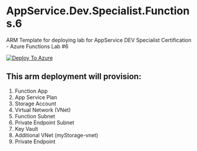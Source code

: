 # AppService.Dev.Specialist.Functions.6
ARM Template for deploying lab for AppService DEV Specialist Certification - Azure Functions Lab #6

[![Deploy To Azure](https://aka.ms/deploytoazurebutton)](https://portal.azure.com/#create/Microsoft.Template/uri/https%3A%2F%2Fraw.githubusercontent.com%2Faghyad85%2FAzureFunctionConsumer%2Fmaster%2FlabFiles%2FAppService.Dev.Specialist.Functions.6%2Fazuredeploy.json
)

## This arm deployment will provision:

1. Function App
2. App Service Plan
3. Storage Account
4. Virtual Network (VNet)
5. Function Subnet
6. Private Endpoint Subnet
7. Key Vault
8. Additional VNet (myStorage-vnet)
9. Private Endpoint




